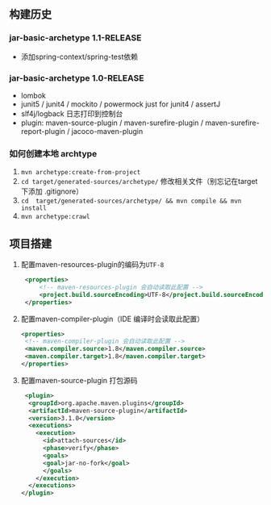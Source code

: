 ## 构建历史

### jar-basic-archetype 1.1-RELEASE

- 添加spring-context/spring-test依赖

### jar-basic-archetype 1.0-RELEASE

- lombok
- junit5 / junit4 / mockito / powermock just for junit4 / assertJ
- slf4j/logback 日志打印到控制台
- plugin: maven-source-plugin / maven-surefire-plugin / maven-surefire-report-plugin /
  jacoco-maven-plugin

### 如何创建本地 archtype

1. `mvn archetype:create-from-project`
2. `cd target/generated-sources/archetype/` 修改相关文件（别忘记在target下添加 .gitignore）
3. `cd  target/generated-sources/archetype/ && mvn compile && mvn install`
4. `mvn archetype:crawl`

## 项目搭建

1. 配置maven-resources-plugin的编码为`UTF-8`

   ```xml
    <properties>
    	<!-- maven-resources-plugin 会自动读取此配置 -->
    	<project.build.sourceEncoding>UTF-8</project.build.sourceEncoding>
    </properties>
   ```

2. 配置maven-compiler-plugin（IDE 编译时会读取此配置）

   ```xml
   <properties>
   	<!-- maven-compiler-plugin 会自动读取此配置 -->
   	<maven.compiler.source>1.8</maven.compiler.source>
   	<maven.compiler.target>1.8</maven.compiler.target>
   </properties>
   ```

3. 配置maven-source-plugin 打包源码

   ```xml
    <plugin>
     <groupId>org.apache.maven.plugins</groupId>
     <artifactId>maven-source-plugin</artifactId>
     <version>3.1.0</version>
     <executions>
       <execution>
         <id>attach-sources</id>
         <phase>verify</phase>
         <goals>
         <goal>jar-no-fork</goal>
         </goals>
       </execution>
     </executions>
   </plugin>
   ```
   
   
   
